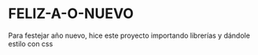 # FELIZ-A-O-NUEVO
Para festejar año nuevo, hice este proyecto importando librerías y dándole estilo con css
